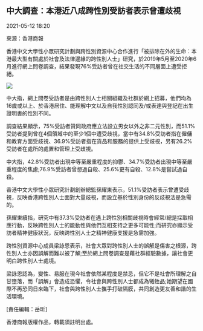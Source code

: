 ## 中大調查：本港近八成跨性別受訪者表示曾遭歧視

2021-05-12 18:20

來源：香港商報

香港中文大學性小眾研究計劃與跨性別資源中心合作進行「被排除在外的生命：本港最大型有關處於社會及法律邊緣的跨性別人士」研究，於2019年5月至2020年6月進行網上問卷調查，結果發現76%受訪者曾在社交生活的不同層面上遭受拒絕。

![](/userfiles/1620814811.jpg)

中大指，網上問卷受訪者是由跨性別人士相關組織及社群於網上招募，他們均為16歲或以上、於香港居住、能理解中文以及自我性別認同及/或表達與登記在出生證明書的性別不同。

調查結果顯示，75%受訪者贊同政府應立法設立男女以外之非二元性別，而51.1%受訪者提到曾在4個領域中的至少1個中遭受歧視，當中有34.8%受訪者指在僱傭和教育方面受歧視、36.9%受訪者指在貨品和服務的提供上受歧視，另有26.2%受訪者在處所的處置和管理上受歧視。

中大指，42.8%受訪者出現中等至嚴重程度的抑鬱、34.7%受訪者出現中等至嚴重程度的焦慮;76.9%受訪者曾想過自殺、25.6%更有自殺、12.8%是嘗試過自殺。

香港中文大學性小眾研究計劃創辦總監孫耀東表示，51.1%受訪者表示曾遭受歧視，反映香港跨性別人士面對大量歧視，而設立基於性別身份的反歧視法是急需的。

孫耀東續指，研究中有37.3%受訪者在遇上跨性別相關歧視時會經常/總是採取相應行動，反映跨性別人士的能動性與他們互相支持之更多可能性;而研究亦顯示受訪者精神健康狀況，反映跨性別人士之精神健康支援是急需加強。

跨性別資源中心成員梁詠恩表示，社會大眾對跨性別人士的誤解是傷害之根源，跨性別人士亦因誤解而難以被了解;至於網上問卷調查是藉社群經驗數據，讓社會更明白跨性別人士處境。

梁詠恩認為，變性、易服在現今社會依然某程度是禁忌，但它不是社會所理解之自甘墮落，而「誤解」會造成恐懼，令社會與跨性別人士都成為犧牲品;她期望在國際不再恐同日來臨下，社會與跨性別人士攜手打破隔膜，共同創造更友善和諧的生活環境。

\[責任編輯：岳昕\]

香港商報版權作品，轉載須註明出處。
